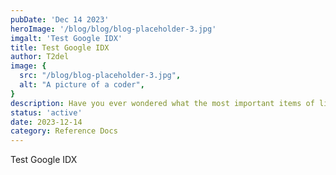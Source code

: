 ```yaml
---
pubDate: 'Dec 14 2023'
heroImage: '/blog/blog/blog-placeholder-3.jpg'
imgalt: 'Test Google IDX'
title: Test Google IDX
author: T2del
image: {
  src: "/blog/blog-placeholder-3.jpg",
  alt: "A picture of a coder",
}
description: Have you ever wondered what the most important items of life are? Well, wonder no more!
status: 'active'
date: 2023-12-14
category: Reference Docs
---
```


Test Google IDX